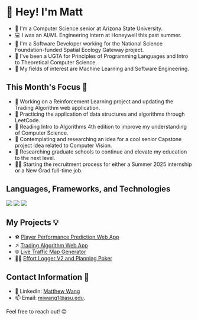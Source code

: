# 👋 Hey! I'm Matt

- 📓 I'm a Computer Science senior at Arizona State University.
- 💻 I was an AI/ML Engineering intern at Honeywell this past summer.
- 💼 I'm a Software Developer working for the National Science Foundation-funded Spatial Ecology Gateway project.
- 📝 I've been a UGTA for Principles of Programming Languages and Intro to Theoretical Computer Science.
- 🤖 My fields of interest are Machine Learning and Software Engineering.

## This Month's Focus 📌

- 🔭 Working on a Reinforcement Learning project and updating the Trading Algorithm web application.
- 🌱 Practicing the application of data structures and algorithms through LeetCode.
- 📘 Reading Intro to Algorithms 4th edition to improve my understanding of Computer Science.
- 🤔 Contemplating and researching an idea for a cool senior Capstone project idea related to Computer Vision.
- 🏫 Researching graduate schools to continue and elevate my education to the next level.
- 👨‍💼 Starting the recruitment process for either a Summer 2025 internship or a New Grad full-time job.

## Languages, Frameworks, and Technologies

<img src="https://skillicons.dev/icons?i=python,c,cs,cpp,js,ts,r,ocaml,matlab,html,css"/>


<img src="https://skillicons.dev/icons?i=react,nodejs,net,django,flask,pytorch,sklearn,tensorflow,postgres,mysql,mongodb"/>

<img src="https://skillicons.dev/icons?i=azure,gcp,linux,docker,pycharm,webstorm,github,npm,powershell,vscode,visualstudio"/>


## My Projects 💡

- ⚽ [Player Performance Prediction Web App](https://github.com/matthewwangg/Player-Performance-Prediction-2.0)<!--: Full-stack web app with machine learning model to make predictions for the English Premier League.-->
- ↗️ [Trading Algorithm Web App](https://github.com/matthewwangg/Trading-Algorithm-Web-App)
- 🌐 [Live Traffic Map Generator](https://github.com/matthewwangg/Live-Traffic-Heat-Map-Generator)<!--: Flask web application that generates a live traffic heat map given a location.-->
- 👨‍💻 [Effort Logger V2 and Planning Poker](https://github.com/RenaudAlly/CSE-360-Effort-Logger)<!--: Productivity tool to aid Agile teams log effort and defect data for decision making and Planning Poker.-->

## Contact Information 📲

- 🔗 LinkedIn: [Matthew Wang](https://www.linkedin.com/in/matthew-wang-cs/)
- 📫 Email: [miwang1@asu.edu](mailto:miwang1@asu.edu).

Feel free to reach out! 😊
